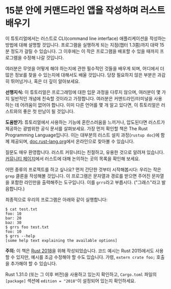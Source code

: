 # 15분 안에 커맨드라인 앱을 작성하며 러스트 배우기

이 튜토리얼에서는 러스트로 CLI(command line interface) 애플리케이션을
작성하는 방법에 대해 설명할 것입니다.
프로그램을 실행하게 되는 지점(챕터 1.3쯤)까지 대략 15분 정도가 걸릴 수 있습니다.
그 이후에는 이 작은 프로그램을 배포할 수 있을 때까지 프로그램을 수정해 나갈 것입니다.

[러스트]: https://rust-lang.org/

여러분은 무엇을 어떻게 해야 하는지에 관한 필수적인 것들을 배우게 되며,
어디에서 더 많은 정보를 찾을 수 있는지에 대해서도 배울 것입니다.
당장 필요하지 않은 부분은 과감히 뛰어넘거나, 혹은 더 깊이 알아보세요.

<aside>

**선행지식:**
이 튜토리얼은 프로그래밍에 대한 입문 과정을 다루지 않으며,
여러분이 몇 가지 일반적인 개념에 친숙할 것이라고 가정합니다.
여러분은 커맨드라인/터미널을 사용하는 데 어려움이 없어야 합니다.
이미 다른 언어를 몇 개 알고 있다면, 이 튜토리얼은 러스트와의 좋은 첫 만남이 될 것입니다.

**도움받기:**
튜토리얼에서 사용하는 기능에 혼란스러움을 느끼거나, 압도된다면
러스트가 제공하는 광범위한 공식 문서를 살펴보세요.
가장 먼저 확인할 책은 The Rust Programming Language입니다.
이는 대부분의 러스트 설치 과정(`rustup doc`)에 함께 제공되며,
[doc.rust-lang.org]에서 온라인으로 찾아볼 수 있습니다.

[doc.rust-lang.org]: https://doc.rust-lang.org

질문도 매우 환영합니다.
러스트 커뮤니티는 친절하고, 유용한 것으로 알려져 있습니다.
[커뮤니티 페이지]에서 러스트에 대해 논의하는 곳의 목록을 확인해 보세요.

[커뮤니티 페이지]: https://www.rust-lang.org/community

</aside>

어떤 종류의 프로젝트를 하고 싶나요?
먼저 간단한 것부터 시작해봅시다:
우리는 작은 `grep` 클론을 작성해볼 것입니다.
이 프로그램은 문자열과 경로를 받으면 주어진 문자열을 포함한
라인만을 출력해주는 도구입니다.
이를 `grrs`라고 부릅시다. ("그래스"라고 발음합니다.)

최종적으로 우리의 프로그램은 아래와 같이 실행합니다:

```console
$ cat test.txt
foo: 10
bar: 20
baz: 30
$ grrs foo test.txt
foo: 10
$ grrs --help
[some help text explaining the available options]
```

<aside class="note">

**주의:**
이 책은 [Rust 2018]을 위해 작성되었습니다.
코드 예시는 Rust 2015에서도 사용할 수 있지만,
예시를 조금 수정해야 할 수도 있습니다.
가령, `extern crate foo;` 호출을 추가해야 할 수 있습니다.

Rust 1.31.0 (또는 그 이후 버전)을 사용하고 있는지 확인하고,
`Cargo.toml` 파일의 `[package]` 섹션에
`edition = "2018"`이 설정되어 있는지 확인하세요.

[Rust 2018]: https://doc.rust-lang.org/edition-guide/index.html

</aside>
